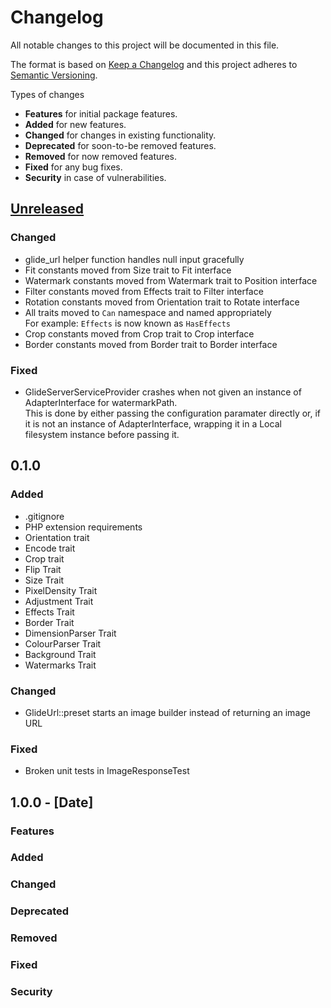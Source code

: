 # Changelog
All notable changes to this project will be documented in this file.

The format is based on [Keep a Changelog](http://keepachangelog.com/en/1.0.0/)
and this project adheres to [Semantic Versioning](http://semver.org/spec/v2.0.0.html).

Types of changes

* **Features** for initial package features.
* **Added** for new features.
* **Changed** for changes in existing functionality.
* **Deprecated** for soon-to-be removed features.
* **Removed** for now removed features.
* **Fixed** for any bug fixes.
* **Security** in case of vulnerabilities.

## [Unreleased]

### Changed
* glide_url helper function handles null input gracefully
* Fit constants moved from Size trait to Fit interface
* Watermark constants moved from Watermark trait to Position interface
* Filter constants moved from Effects trait to Filter interface
* Rotation constants moved from Orientation trait to Rotate interface
* All traits moved to `Can` namespace and named appropriately  
  For example: `Effects` is now known as `HasEffects`
* Crop constants moved from Crop trait to Crop interface
* Border constants moved from Border trait to Border interface

### Fixed
* GlideServerServiceProvider crashes when not given an instance of AdapterInterface for watermarkPath.  
  This is done by either passing the configuration paramater directly or, if it is not an instance of 
  AdapterInterface, wrapping it in a Local filesystem instance before passing it.

## 0.1.0

### Added
* .gitignore
* PHP extension requirements
* Orientation trait
* Encode trait
* Crop trait
* Flip Trait
* Size Trait
* PixelDensity Trait
* Adjustment Trait
* Effects Trait
* Border Trait
* DimensionParser Trait
* ColourParser Trait
* Background Trait
* Watermarks Trait

### Changed
* GlideUrl::preset starts an image builder instead of returning an image URL

### Fixed
* Broken unit tests in ImageResponseTest

## 1.0.0 - [Date]

### Features
### Added
### Changed
### Deprecated
### Removed
### Fixed
### Security


[Unreleased]: https://github.com/GinoPane/composer-package-template/compare/v1.0.0...HEAD
